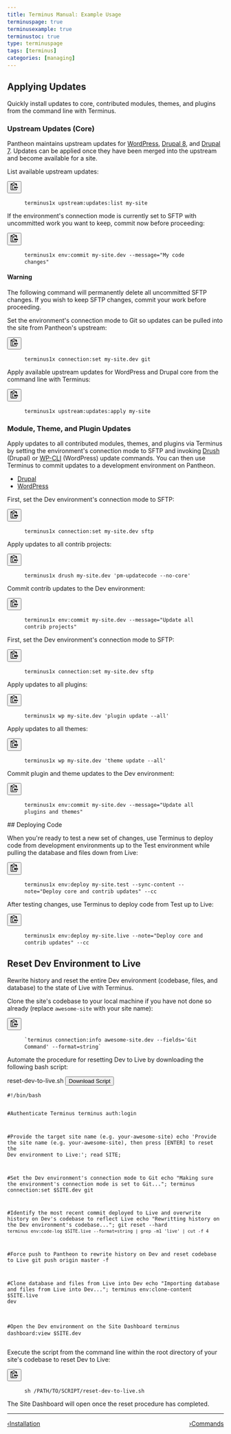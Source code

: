 ```yaml
---
title: Terminus Manual: Example Usage
terminuspage: true
terminusexample: true
terminustoc: true
type: terminuspage
tags: [terminus]
categories: [managing]
---
```

## Applying Updates
Quickly install updates to core, contributed modules, themes, and plugins from the command line with Terminus.
### Upstream Updates (Core)
Pantheon maintains upstream updates for [WordPress](https://github.com/pantheon-systems/WordPress), [Drupal 8](https://github.com/pantheon-systems/drops-8), and [Drupal 7](https://github.com/pantheon-systems/drops-7). Updates can be applied once they have been merged into the upstream and become available for a site.

<p class="instruction">List available upstream updates:</p>
<div class="copy-snippet">
<button class="btn btn-default btn-clippy" data-clipboard-target="#updates-list"><img class="clippy" src="/source/docs/assets/images/clippy.svg" width="17" alt="Copy to clipboard"></button>
<figure><pre id="updates-list"><code class="bash" data-lang="bash">terminus1x upstream:updates:list my-site</code></pre></figure>
</div>

<p class="instruction">If the environment's connection mode is currently set to SFTP with uncommitted work you want to keep, commit now before proceeding:</p>
<div class="copy-snippet">
<button class="btn btn-default btn-clippy" data-clipboard-target="#commit-sftp"><img class="clippy" src="/source/docs/assets/images/clippy.svg" width="17" alt="Copy to clipboard"></button>
<figure><pre id="commit-sftp"><code class="bash" data-lang="bash">terminus1x env:commit my-site.dev --message="My code changes"</code></pre></figure>
</div>
<div class="alert alert-danger">
<h4>Warning</h4>
The following command will permanently delete all uncommitted SFTP changes. If you wish to keep SFTP changes, commit your work before proceeding.
</div>
<p class="instruction">Set the environment's connection mode to Git so updates can be pulled into the site from Pantheon's upstream:</p>
<div class="copy-snippet">
<button class="btn btn-default btn-clippy" data-clipboard-target="#toggle-git"><img class="clippy" src="/source/docs/assets/images/clippy.svg" width="17" alt="Copy to clipboard"></button>
<figure><pre id="toggle-git"><code class="nohighlight" data-lang="bash">terminus1x connection:set my-site.dev git</code></pre></figure>
</div>


<p class="instruction">Apply available upstream updates for WordPress and Drupal core from the command line with Terminus:</p>
<div class="copy-snippet">
<button class="btn btn-default btn-clippy" data-clipboard-target="#updates-apply"><img class="clippy" src="/source/docs/assets/images/clippy.svg" width="17" alt="Copy to clipboard"></button>
<figure><pre id="updates-apply"><code class="bash" data-lang="bash">terminus1x upstream:updates:apply my-site</code></pre></figure>
</div>

### Module, Theme, and Plugin Updates
Apply updates to all contributed modules, themes, and plugins via Terminus by setting the environment's connection mode to SFTP and invoking [Drush](/docs/drush) (Drupal) or [WP-CLI](/docs/wp-cli) (WordPress) update commands. You can then use Terminus to commit updates to a development environment on Pantheon.

<ul class="nav nav-tabs" role="tablist">
  <li id="wptab" role="presentation" class="active"><a href="#drupal" aria-controls="drupal" role="tab" data-toggle="tab">Drupal</a></li>
  <li id="drupaltab" role="presentation"><a href="#wp" aria-controls="wp" role="tab" data-toggle="tab">WordPress</a></li>
</ul>
<div class="tab-content">
  <div role="tabpanel" class="tab-pane active" id="drupal">
    <!-- Drupal Content -->
    <p class="instruction">First, set the Dev environment's connection mode to SFTP:</p>
    <div class="copy-snippet">
    <button class="btn btn-default btn-clippy" data-clipboard-target="#drupal-toggle-sftp"><img class="clippy" src="/source/docs/assets/images/clippy.svg" width="17" alt="Copy to clipboard"></button>
    <figure><pre id="drupal-toggle-sftp"><code class="nohighlight" data-lang="bash">terminus1x connection:set my-site.dev sftp</code></pre></figure>
    </div>
    <p class="instruction">Apply updates to all contrib projects:</p>
    <div class="copy-snippet">
    <button class="btn btn-default btn-clippy" data-clipboard-target="#drupal-update-contrib"><img class="clippy" src="/source/docs/assets/images/clippy.svg" width="17" alt="Copy to clipboard"></button>
    <figure><pre id="drupal-update-contrib"><code class="bash" data-lang="bash">terminus1x drush my-site.dev 'pm-updatecode --no-core'</code></pre></figure>
    </div>
    <p class="instruction">Commit contrib updates to the Dev environment:</p>
    <div class="copy-snippet">
    <button class="btn btn-default btn-clippy" data-clipboard-target="#drupal-updates-commit-sftp"><img class="clippy" src="/source/docs/assets/images/clippy.svg" width="17" alt="Copy to clipboard"></button>
    <figure><pre id="drupal-updates-commit-sftp"><code class="bash" data-lang="bash">terminus1x env:commit my-site.dev --message="Update all contrib projects"</code></pre></figure>
    </div>
  </div>
  <div role="tabpanel" class="tab-pane" id="wp">
    <!-- WordPress Content -->
    <p class="instruction">First, set the Dev environment's connection mode to SFTP:</p>
    <div class="copy-snippet">
    <button class="btn btn-default btn-clippy" data-clipboard-target="#wp-toggle-sftp"><img class="clippy" src="/source/docs/assets/images/clippy.svg" width="17" alt="Copy to clipboard"></button>
    <figure><pre id="wp-toggle-sftp"><code class="nohighlight" data-lang="bash">terminus1x connection:set my-site.dev sftp</code></pre></figure>
    </div>
    <p class="instruction">Apply updates to all plugins:</p>
    <div class="copy-snippet">
    <button class="btn btn-default btn-clippy" data-clipboard-target="#wp-update-plugins"><img class="clippy" src="/source/docs/assets/images/clippy.svg" width="17" alt="Copy to clipboard"></button>
    <figure><pre id="wp-update-plugins"><code class="bash" data-lang="bash">terminus1x wp my-site.dev 'plugin update --all'</code></pre></figure>
    </div>
    <p class="instruction">Apply updates to all themes:</p>
    <div class="copy-snippet">
    <button class="btn btn-default btn-clippy" data-clipboard-target="#wp-update-themes"><img class="clippy" src="/source/docs/assets/images/clippy.svg" width="17" alt="Copy to clipboard"></button>
    <figure><pre id="wp-update-themes"><code class="bash" data-lang="bash">terminus1x wp my-site.dev 'theme update --all'</code></pre></figure>
    </div>
    <p class="instruction">Commit plugin and theme updates to the Dev environment:</p>
    <div class="copy-snippet">
    <button class="btn btn-default btn-clippy" data-clipboard-target="#wp-updates-commit-sftp"><img class="clippy" src="/source/docs/assets/images/clippy.svg" width="17" alt="Copy to clipboard"></button>
    <figure><pre id="wp-updates-commit-sftp"><code class="bash" data-lang="bash">terminus1x env:commit my-site.dev --message="Update all plugins and themes"</code></pre></figure>
    </div>
  </div>
</div>
## Deploying Code
<p class="instruction">When you're ready to test a new set of changes, use Terminus to deploy code from development environments up to the Test environment while pulling the database and files down from Live:</p>
<div class="copy-snippet">
<button class="btn btn-default btn-clippy" data-clipboard-target="#deploy-test"><img class="clippy" src="/source/docs/assets/images/clippy.svg" width="17" alt="Copy to clipboard"></button>
<figure><pre id="deploy-test"><code class="bash" data-lang="bash">terminus1x env:deploy my-site.test --sync-content --note="Deploy core and contrib updates" --cc</code></pre></figure>
</div>
<p class="instruction">After testing changes, use Terminus to deploy code from Test up to Live:</p>
<div class="copy-snippet">
<button class="btn btn-default btn-clippy" data-clipboard-target="#deploy-live"><img class="clippy" src="/source/docs/assets/images/clippy.svg" width="17" alt="Copy to clipboard"></button>
<figure><pre id="deploy-live"><code class="bash" data-lang="bash">terminus1x env:deploy my-site.live --note="Deploy core and contrib updates" --cc</code></pre></figure>
</div>

## Reset Dev Environment to Live

Rewrite history and reset the entire Dev environment (codebase, files, and database) to the state of Live with Terminus.

Clone the site's codebase to your local machine if you have not done so already (replace `awesome-site` with your site name):

<div class="copy-snippet">
<button class="btn btn-default btn-clippy" data-clipboard-target="#git-clone"><img class="clippy" src="/source/docs/assets/images/clippy.svg" width="17" alt="Copy to clipboard"></button>
<figure><pre id="git-clone"><code class="bash" data-lang="bash">`terminus connection:info awesome-site.dev --fields='Git Command' --format=string`</code></pre></figure>
</div>


Automate the procedure for resetting Dev to Live by downloading the following bash script:

<div class="script-file-header">
reset-dev-to-live.sh
<a id="downloadLink"><button class="btn btn-default btn-download"><i class="fa fa-download" aria-hidden="true"></i>   Download Script
</button></a>
</div>
<pre><code id="reset-dev-to-live">#!/bin/bash

#Authenticate Terminus
terminus auth:login

#Provide the target site name (e.g. your-awesome-site)
echo 'Provide the site name (e.g. your-awesome-site), then press [ENTER] to reset the Dev environment to Live:';
read SITE;

#Set the Dev environment's connection mode to Git
echo "Making sure the environment's connection mode is set to Git...";
terminus connection:set $SITE.dev git

#Identify the most recent commit deployed to Live and overwrite history on Dev's codebase to reflect Live
echo "Rewritting history on the Dev environment's codebase...";
git reset --hard `terminus env:code-log $SITE.live --format=string | grep -m1 'live' | cut -f 4`

#Force push to Pantheon to rewrite history on Dev and reset codebase to Live
git push origin master -f

#Clone database and files from Live into Dev
echo "Importing database and files from Live into Dev...";
terminus env:clone-content $SITE.live dev

#Open the Dev environment on the Site Dashboard
terminus dashboard:view $SITE.dev</code></pre>

Execute the script from the command line within the root directory of your site's codebase to reset Dev to Live:

<div class="copy-snippet">
<button class="btn btn-default btn-clippy" data-clipboard-target="#run-reset-script"><img class="clippy" src="/source/docs/assets/images/clippy.svg" width="17" alt="Copy to clipboard"></button>
<figure><pre id="run-reset-script"><code class="bash" data-lang="bash">sh /PATH/TO/SCRIPT/reset-dev-to-live.sh</code></pre></figure>
</div>

The Site Dashboard will open once the reset procedure has completed.

<div class="terminus-pager col-md-12">
  <hr>
      <a style="float:left;" href="/docs/terminus/install"><span class="terminus-pager-lsaquo">&lsaquo;</span>Installation</a>
      <a style="float:right;" href="/docs/terminus/commands"><span class="terminus-pager-rsaquo">&rsaquo;</span>Commands</a>
</div>
